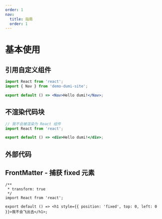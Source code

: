 ```yaml
---
order: 1
nav:
  title: 指南
  order: 1
---
```


# 基本使用

## 引用自定义组件

```jsx
import React from 'react';
import { Nav } from 'demo-dumi-site';

export default () => <Nav>Hello dumi!</Nav>;
```

## 不渲染代码块

```jsx | pure
// 我不会被渲染为 React 组件
import React from 'react';

export default () => <div>Hello dumi!</div>;
```

## 外部代码

<code src="./demo.tsx"></code>

## FrontMatter - 捕获 fixed 元素


```tsx
/**
 * transform: true
 */
import React from 'react';

export default () => <h1 style={{ position: 'fixed', top: 0, left: 0 }}>我不会飞出去</h1>;
```
